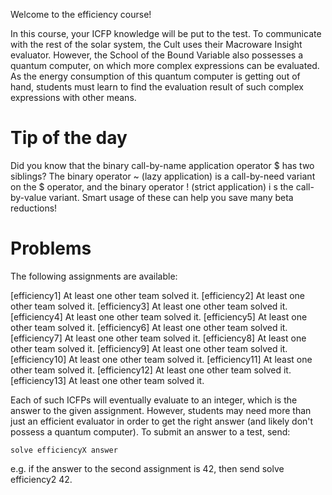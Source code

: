 Welcome to the efficiency course!

In this course, your ICFP knowledge will be put to the test.
To communicate with the rest of the solar system, the Cult uses their Macroware Insight evaluator.
However, the School of the Bound Variable also possesses a quantum computer, on which more complex expressions can be evaluated.
As the energy consumption of this quantum computer is getting out of hand,
students must learn to find the evaluation result of such complex expressions with other means.

# Tip of the day

Did you know that the binary call-by-name application operator $ has two siblings?
The binary operator ~ (lazy application) is a call-by-need variant on the $ operator, and the binary operator ! (strict application) i
s the call-by-value variant. Smart usage of these can help you save many beta reductions!

# Problems

The following assignments are available:

[efficiency1] At least one other team solved it.
[efficiency2] At least one other team solved it.
[efficiency3] At least one other team solved it.
[efficiency4] At least one other team solved it.
[efficiency5] At least one other team solved it.
[efficiency6] At least one other team solved it.
[efficiency7] At least one other team solved it.
[efficiency8] At least one other team solved it.
[efficiency9] At least one other team solved it.
[efficiency10] At least one other team solved it.
[efficiency11] At least one other team solved it.
[efficiency12] At least one other team solved it.
[efficiency13] At least one other team solved it.

Each of such ICFPs will eventually evaluate to an integer, which is the answer to the given assignment.
However, students may need more than just an efficient evaluator in order to get the right answer (and likely don't possess a quantum computer).
To submit an answer to a test, send:

```
solve efficiencyX answer
```

e.g. if the answer to the second assignment is 42, then send solve efficiency2 42.

